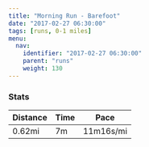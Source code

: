 ```yaml
---
title: "Morning Run - Barefoot"
date: "2017-02-27 06:30:00"
tags: [runs, 0-1 miles]
menu:
  nav:
    identifier: "2017-02-27 06:30:00"
    parent: "runs"
    weight: 130
---
```


### Stats

| Distance | Time | Pace |
|----------|------|------|
|0.62mi|7m|11m16s/mi|
